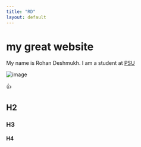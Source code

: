 ```yaml
---
title: "RD"
layout: default
---
```


# my great website

My name is Rohan Deshmukh. I am a student at [PSU](http://www.psu.edu)

![image](https://github.com/user-attachments/assets/06268a9e-8af4-4864-a6f0-f66419bc1851)

:+1:

## H2
### H3
#### H4

